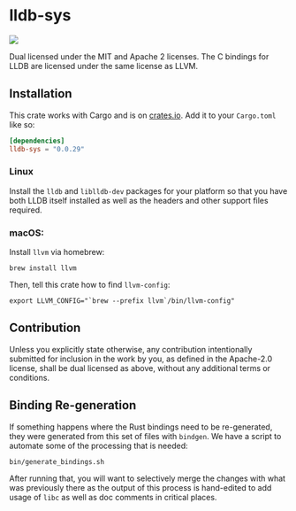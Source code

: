 # lldb-sys

[![](https://img.shields.io/crates/v/lldb-sys.svg)](https://crates.io/crates/lldb-sys)

Dual licensed under the MIT and Apache 2 licenses. The C bindings for LLDB are
licensed under the same license as LLVM.

## Installation

This crate works with Cargo and is on
[crates.io](https://crates.io/crates/lldb-sys).
Add it to your `Cargo.toml` like so:

```toml
[dependencies]
lldb-sys = "0.0.29"
```

### Linux

Install the `lldb` and `liblldb-dev` packages for your platform so that
you have both LLDB itself installed as well as the headers and
other support files required.

### macOS:

Install `llvm` via homebrew:

```shell
brew install llvm
```

Then, tell this crate how to find `llvm-config`:

```shell
export LLVM_CONFIG="`brew --prefix llvm`/bin/llvm-config"
```

## Contribution

Unless you explicitly state otherwise, any contribution
intentionally submitted for inclusion in the work by you,
as defined in the Apache-2.0 license, shall be dual licensed
as above, without any additional terms or conditions.

## Binding Re-generation

If something happens where the Rust bindings need to be re-generated,
they were generated from this set of files with `bindgen`. We have a
script to automate some of the processing that is needed:

```shell
bin/generate_bindings.sh
```

After running that, you will want to selectively merge the changes
with what was previously there as the output of this process is
hand-edited to add usage of `libc` as well as doc comments in critical
places.
